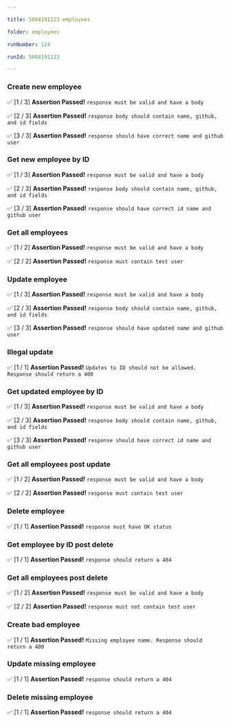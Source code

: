 ```yaml
---

title: 5064191123-employees

folder: employees

runNumber: 124

runId: 5064191123

---
```





### Create new employee

✅ [1 / 3] **Assertion Passed!** `response must be valid and have a body`

✅ [2 / 3] **Assertion Passed!** `response body should contain name, github, and id fields`

✅ [3 / 3] **Assertion Passed!** `response should have correct name and github user`




### Get new employee by ID

✅ [1 / 3] **Assertion Passed!** `response must be valid and have a body`

✅ [2 / 3] **Assertion Passed!** `response body should contain name, github, and id fields`

✅ [3 / 3] **Assertion Passed!** `response should have correct id name and github user`




### Get all employees

✅ [1 / 2] **Assertion Passed!** `response must be valid and have a body`

✅ [2 / 2] **Assertion Passed!** `response must contain test user`




### Update employee

✅ [1 / 3] **Assertion Passed!** `response must be valid and have a body`

✅ [2 / 3] **Assertion Passed!** `response body should contain name, github, and id fields`

✅ [3 / 3] **Assertion Passed!** `response should have updated name and github user`




### Illegal update

✅ [1 / 1] **Assertion Passed!** `Updates to ID should not be allowed. Response should return a 400`




### Get updated employee by ID

✅ [1 / 3] **Assertion Passed!** `response must be valid and have a body`

✅ [2 / 3] **Assertion Passed!** `response body should contain name, github, and id fields`

✅ [3 / 3] **Assertion Passed!** `response should have correct id name and github user`




### Get all employees post update

✅ [1 / 2] **Assertion Passed!** `response must be valid and have a body`

✅ [2 / 2] **Assertion Passed!** `response must contain test user`




### Delete employee

✅ [1 / 1] **Assertion Passed!** `response must have OK status`




### Get employee by ID post delete

✅ [1 / 1] **Assertion Passed!** `response should return a 404`




### Get all employees post delete

✅ [1 / 2] **Assertion Passed!** `response must be valid and have a body`

✅ [2 / 2] **Assertion Passed!** `response must not contain test user`




### Create bad employee

✅ [1 / 1] **Assertion Passed!** `Missing employee name. Response should return a 400`




### Update missing employee

✅ [1 / 1] **Assertion Passed!** `response should return a 404`




### Delete missing employee

✅ [1 / 1] **Assertion Passed!** `response should return a 404`